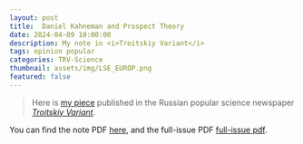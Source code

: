 ```yaml
---
layout: post
title:  Daniel Kahneman and Prospect Theory 
date: 2024-04-09 10:00:00
description: My note in <i>Troitskiy Variant</i>
tags: opinion popular
categories: TRV-Science
thumbnail: assets/img/LSE_EUROP.png
featured: false
---
```


> Here is [my piece](https://www.trv-science.ru/2024/04/pdf401/) published 
> in the Russian popular science newspaper <i>[Troitskiy Variant](https://www.trv-science.ru/)</i>.

You can find the note PDF [here](https://egorbronnikov.github.io/assets/pdf/trv_401N_mine.pdf), 
and the full-issue PDF [full-issue pdf](https://egorbronnikov.github.io/assets/pdf/trv_401N.pdf). 


